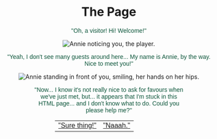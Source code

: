 <!DOCTYPE html>
<html lang="en-US">
  <head>
    <meta charset="utf-8" />
    <meta name="viewport" content="width=device-width" />
    <title>Annie's Stuck in an HTML Page</title>
    <style>
      body {
        text-align:center;
        background-image: url("the-page-images/background.png");
      }
    </style> 
  </head>
  
  <body>
    <h1>The Page</h1>
    <p style="font-family:'Gill Sans', verdana, sans-serif; color:#0d563b;">"Oh, a visitor! Hi! Welcome!"</p>
    <img src="the-page-images/hello.png" alt="Annie noticing you, the player." />
    <p style="font-family:'Gill Sans', verdana, sans-serif; color:#0d563b;">"Yeah, I don't see many guests around here... My name is Annie, by the way. Nice to meet you!"</p>
    <img src="the-page-images/infrontofplayer.png" alt="Annie standing in front of you, smiling, her hands on her hips." />
    <p style="font-family:'Gill Sans', verdana, sans-serif; color:#0d563b; margin-left:75px; margin-right:75px">"Now... I know it's not really nice to ask for favours when we've just met, but... it appears that I'm stuck in this HTML page... and I don't know what to do. Could you please help me?"</p>
    <table style="text-aligment:center; width:50%; margin-left:auto; margin-right:auto; font-family:helvetica, sans-serif; color:#241457; text-decoration:underline">
      <tr>
        <td><a href="help-Annie.html">"Sure thing!"</a></td>
        <td><a href="no-help-Annie.html">"Naaah."</a></td>
      </tr>
    </table>
  </body>
